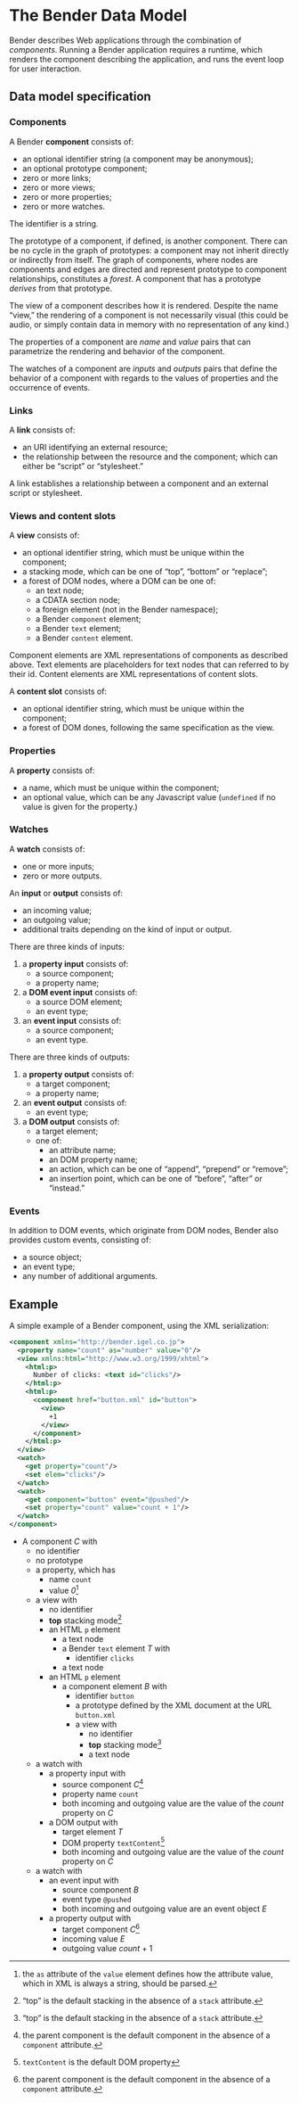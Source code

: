 # The Bender Data Model

Bender describes Web applications through the combination of _components_.
Running a Bender application requires a runtime, which renders the component
describing the application, and runs the event loop for user interaction.

## Data model specification

### Components

A Bender **component** consists of:

* an optional identifier string (a component may be anonymous);
* an optional prototype component;
* zero or more links;
* zero or more views;
* zero or more properties;
* zero or more watches.

The identifier is a string.

The prototype of a component, if defined, is another component.
There can be no cycle in the graph of prototypes: a component may not inherit
directly or indirectly from itself.
The graph of components, where nodes are components and edges are directed and
represent prototype to component relationships, constitutes a *forest*.
A component that has a prototype *derives* from that prototype.

The view of a component describes how it is rendered.
Despite the name “view,” the rendering of a component is not necessarily visual
(this could be audio, or simply contain data in memory with no representation of
any kind.)

The properties of a component are *name* and *value* pairs that can parametrize
the rendering and behavior of the component.

The watches of a component are *inputs* and *outputs* pairs that define the
behavior of a component with regards to the values of properties and the
occurrence of events.

### Links

A **link** consists of:

* an URI identifying an external resource;
* the relationship between the resource and the component; which can either be
  “script” or “stylesheet.”

A link establishes a relationship between a component and an external script
or stylesheet.

### Views and content slots

A **view** consists of:

* an optional identifier string, which must be unique within the component;
* a stacking mode, which can be one of “top”, “bottom” or “replace”;
* a forest of DOM nodes, where a DOM can be one of:
  * an text node;
  * a CDATA section node;
  * a foreign element (not in the Bender namespace);
  * a Bender `component` element;
  * a Bender `text` element;
  * a Bender `content` element.

Component elements are XML representations of components as described above.
Text elements are placeholders for text nodes that can referred to by their id.
Content elements are XML representations of content slots.

A **content slot** consists of:

* an optional identifier string, which must be unique within the component;
* a forest of DOM dones, following the same specification as the view.

### Properties

A **property** consists of:

* a name, which must be unique within the component;
* an optional value, which can be any Javascript value (`undefined` if no value
  is given for the property.)

### Watches

A **watch** consists of:

* one or more inputs;
* zero or more outputs.

An **input** or **output** consists of:

* an incoming value;
* an outgoing value;
* additional traits depending on the kind of input or output.

There are three kinds of inputs:

1. a **property input** consists of:
   * a source component;
   * a property name;
2. a **DOM event input** consists of:
   * a source DOM element;
   * an event type;
3. an **event input** consists of:
   * a source component;
   * an event type.

There are three kinds of outputs:

1. a **property output** consists of:
   * a target component;
   * a property name;
2. an **event output** consists of:
   * an event type;
3. a **DOM output** consists of:
   * a target element;
   * one of:
     * an attribute name;
     * an DOM property name;
     * an action, which can be one of “append”, “prepend” or “remove”;
     * an insertion point, which can be one of “before”, “after” or “instead.”

### Events

In addition to DOM events, which originate from DOM nodes, Bender also provides
custom events, consisting of:

* a source object;
* an event type;
* any number of additional arguments.

## Example

A simple example of a Bender component, using the XML serialization:

```xml
<component xmlns="http://bender.igel.co.jp">
  <property name="count" as="number" value="0"/>
  <view xmlns:html="http://www.w3.org/1999/xhtml">
    <html:p>
      Number of clicks: <text id="clicks"/>
    </html:p>
    <html:p>
      <component href="button.xml" id="button">
        <view>
          +1
        </view>
      </component>
    </html:p>
  </view>
  <watch>
    <get property="count"/>
    <set elem="clicks"/>
  </watch>
  <watch>
    <get component="button" event="@pushed"/>
    <set property="count" value="count + 1"/>
  </watch>
</component>
```

* A component *C* with
  * no identifier
  * no prototype
  * a property, which has
    * name `count`
    * value *0*[^as-footnote]
  * a view with
    * no identifier
    * **top** stacking mode[^stacking-footnote]
    * an HTML `p` element
      * a text node
      * a Bender `text` element *T* with
        * identifier `clicks`
      * a text node
    * an HTML `p` element
      * a component element *B* with
        * identifier `button`
        * a prototype defined by the XML document at the URL `button.xml`
        * a view with
          * no identifier
          * **top** stacking mode[^stacking-footnote]
          * a text node
  * a watch with
    * a property input with
      * source component *C*[^component-footnote]
      * property name `count`
      * both incoming and outgoing value are the value of the *count* property
        on *C*
    * a DOM output with
      * target element *T*
      * DOM property `textContent`[^property-footnote]
      * both incoming and outgoing value are the value of the *count* property
        on *C*
  * a watch with
    * an event input with
      * source component *B*
      * event type `@pushed`
      * both incoming and outgoing value are an event object *E*
    * a property output with
      * target component *C*[^component-footnote]
      * incoming value *E*
      * outgoing value *count* + 1

[^as-footnote]: the `as` attribute of the `value` element defines how the
attribute value, which in XML is always a string, should be parsed.

[^stacking-footnote]: “top” is the default stacking in the absence of a `stack`
attribute.

[^component-footnote]: the parent component is the default component in the
absence of a `component` attribute.

[^property-footnote]: `textContent` is the default DOM property
